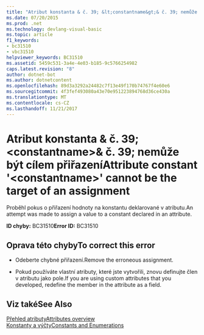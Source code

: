 ```yaml
---
title: "Atribut konstanta & č. 39; &lt;constantname&gt;& č. 39; nemůže být cílem přiřazení"
ms.date: 07/20/2015
ms.prod: .net
ms.technology: devlang-visual-basic
ms.topic: article
f1_keywords:
- bc31510
- vbc31510
helpviewer_keywords: BC31510
ms.assetid: 5459c531-3a4e-4e03-b185-9c5766254982
caps.latest.revision: "8"
author: dotnet-bot
ms.author: dotnetcontent
ms.openlocfilehash: 89d3a3292a24482c7f13e49f170b74767f4e60e6
ms.sourcegitcommit: 4f3fef493080a43e70e951223894768d36ce430a
ms.translationtype: MT
ms.contentlocale: cs-CZ
ms.lasthandoff: 11/21/2017
---
```

# <a name="attribute-constant-39ltconstantnamegt39-cannot-be-the-target-of-an-assignment"></a><span data-ttu-id="ad465-102">Atribut konstanta & č. 39; &lt;constantname&gt;& č. 39; nemůže být cílem přiřazení</span><span class="sxs-lookup"><span data-stu-id="ad465-102">Attribute constant &#39;&lt;constantname&gt;&#39; cannot be the target of an assignment</span></span>
<span data-ttu-id="ad465-103">Proběhl pokus o přiřazení hodnoty na konstantu deklarované v atributu.</span><span class="sxs-lookup"><span data-stu-id="ad465-103">An attempt was made to assign a value to a constant declared in an attribute.</span></span>  
  
 <span data-ttu-id="ad465-104">**ID chyby:** BC31510</span><span class="sxs-lookup"><span data-stu-id="ad465-104">**Error ID:** BC31510</span></span>  
  
## <a name="to-correct-this-error"></a><span data-ttu-id="ad465-105">Oprava této chyby</span><span class="sxs-lookup"><span data-stu-id="ad465-105">To correct this error</span></span>  
  
-   <span data-ttu-id="ad465-106">Odeberte chybné přiřazení.</span><span class="sxs-lookup"><span data-stu-id="ad465-106">Remove the erroneous assignment.</span></span>  
  
-   <span data-ttu-id="ad465-107">Pokud používáte vlastní atributy, které jste vytvořili, znovu definujte člen v atributu jako pole.</span><span class="sxs-lookup"><span data-stu-id="ad465-107">If you are using custom attributes that you developed, redefine the member in the attribute as a field.</span></span>  
  
## <a name="see-also"></a><span data-ttu-id="ad465-108">Viz také</span><span class="sxs-lookup"><span data-stu-id="ad465-108">See Also</span></span>  
 [<span data-ttu-id="ad465-109">Přehled atributy</span><span class="sxs-lookup"><span data-stu-id="ad465-109">Attributes overview</span></span>](~/docs/visual-basic/programming-guide/concepts/attributes/index.md)  
 [<span data-ttu-id="ad465-110">Konstanty a výčty</span><span class="sxs-lookup"><span data-stu-id="ad465-110">Constants and Enumerations</span></span>](../../visual-basic/language-reference/constants-and-enumerations.md)
